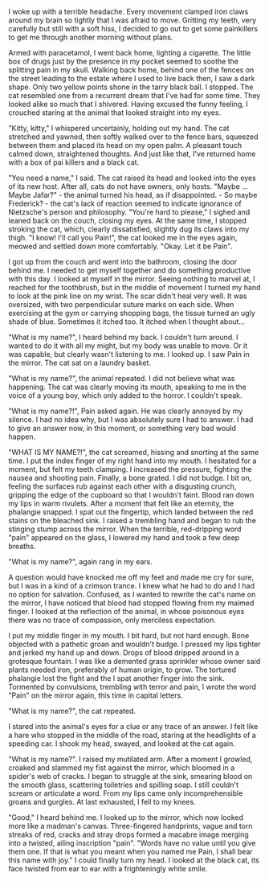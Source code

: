 I woke up with a terrible headache. Every movement clamped iron claws around my brain so tightly that I was afraid to move. Gritting my teeth, very carefully but still with a soft hiss, I decided to go out to get some painkillers to get me through another morning without plans.


Armed with paracetamol, I went back home, lighting a cigarette. The little box of drugs just by the presence in my pocket seemed to soothe the splitting pain in my skull. Walking back home, behind one of the fences on the street leading to the estate where I used to live back then, I saw a dark shape. Only two yellow points shone in the tarry black ball. I stopped. The cat resembled one from a recurrent dream that I've had for some time. They looked alike so much that I shivered. Having excused the funny feeling, I crouched staring at the animal that looked straight into my eyes.


"Kitty, kitty," I whispered uncertainly, holding out my hand. The cat stretched and yawned, then softly walked over to the fence bars, squeezed between them and placed its head on my open palm. A pleasant touch calmed down, straightened thoughts. And just like that, I've returned home with a box of pai killers and a black cat.

"You need a name," I said. The cat raised its head and looked into the eyes of its new host. After all, cats do not have owners, only hosts. "Maybe ... Maybe Jafar?" - the animal turned his head, as if disappointed. - So maybe Frederick? - the cat's lack of reaction seemed to indicate ignorance of Nietzsche's person and philosophy. "You're hard to please," I sighed and leaned back on the couch, closing my eyes. At the same time, I stopped stroking the cat, which, clearly dissatisfied, slightly dug its claws into my thigh. "I know! I'll call you Pain!", the cat looked me in the eyes again, meowed and settled down more comfortably. "Okay. Let it be Pain".

I got up from the couch and went into the bathroom, closing the door behind me. I needed to get myself together and do something productive with this day. I looked at myself in the mirror. Seeing nothing to marvel at, I reached for the toothbrush, but in the middle of movement I turned my hand to look at the pink line on my wrist. The scar didn't heal very well. It was oversized, with two perpendicular suture marks on each side. When exercising at the gym or carrying shopping bags, the tissue turned an ugly shade of blue. Sometimes it itched too. It itched when I thought about...

"What is my name?", I heard behind my back. I couldn't turn around. I wanted to do it with all my might, but my body was unable to move. Or it was capable, but clearly wasn't listening to me. I looked up. I saw Pain in the mirror. The cat sat on a laundry basket. 

"What is my name?", the animal repeated. I did not believe what was happening. The cat was clearly moving its mouth, speaking to me in the voice of a young boy, which only added to the horror. I couldn't speak. 

"What is my name?!", Pain asked again. He was clearly annoyed by my silence. I had no idea why, but I was absolutely sure I had to answer. I had to give an answer now, in this moment, or something very bad would happen. 

"WHAT IS MY NAME?!", the cat screamed, hissing and snorting at the same time. I put the index finger of my right hand into my mouth. I hesitated for a moment, but felt my teeth clamping. I increased the pressure, fighting the nausea and shooting pain. Finally, a bone grated. I did not budge. I bit on, feeling the surfaces rub against each other with a disgusting crunch, gripping the edge of the cupboard so that I wouldn't faint. Blood ran down my lips in warm rivulets. After a moment that felt like an eternity, the phalangie snapped. I spat out the fingertip, which landed between the red stains on the bleached sink. I raised a trembling hand and began to rub the stinging stump across the mirror. When the terrible, red-dripping word "pain" appeared on the glass, I lowered my hand and took a few deep breaths.








"What is my name?", again rang in my ears. 

A question would have knocked me off my feet and made me cry for sure, but I was in a kind of a crimson trance. I knew what he had to do and I had no option for salvation. Confused, as I wanted to rewrite the cat's name on the mirror, I have  noticed that blood had stopped flowing from my maimed finger. I looked at the reflection of the animal, in whose poisonous eyes there was no trace of compassion, only merciless expectation.

I put my middle finger in my mouth. I bit hard, but not hard enough. Bone objected with a pathetic groan and wouldn't budge. I pressed my lips tighter and jerked my hand up and down. Drops of blood dripped around in a grotesque fountain. I was like a demented grass sprinkler whose owner said plants needed iron, preferably of human origin, to grow. The tortured phalangie lost the fight and the I spat another finger into the sink. Tormented by convulsions, trembling with terror and pain, I wrote the word "Pain" on the mirror again, this time in capital letters.














"What is my name?", the cat repeated. 

I stared into the animal's eyes for a clue or any trace of an answer. I felt like a hare who stopped in the middle of the road, staring at the headlights of a speeding car. I shook my head, swayed, and looked at the cat again.

"What is my name?". 
I raised my mutilated arm. After a moment I growled, croaked and slammed my fist against the mirror, which bloomed in a spider's web of cracks. I began to struggle at the sink, smearing blood on the smooth glass, scattering toiletries and spilling soap. I still couldn't scream or articulate a word. From my lips came only incomprehensible groans and gurgles. At last exhausted, I fell to my knees.














"Good," I heard behind me. I looked up to the mirror, which now looked more like a madman's canvas. Three-fingered handprints, vague and torn streaks of red, cracks and stray drops formed a macabre image merging into a twisted, ailing inscription "pain". "Words have no value until you give them one. If that is what you meant when you named me Pain, I shall bear this name with joy." I could finally turn my head. I looked at the black cat, its face twisted from ear to ear with a frighteningly white smile.